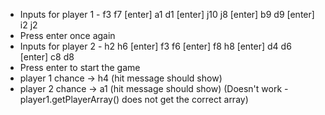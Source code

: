 * Inputs for player 1 - f3 f7 [enter] a1 d1 [enter] j10 j8 [enter] b9 d9 [enter] i2 j2
* Press enter once again
* Inputs for player 2 - h2 h6 [enter] f3 f6 [enter] f8 h8 [enter] d4 d6 [enter] c8 d8
* Press enter to start the game
* player 1 chance -> h4  (hit message should show)
* player 2 chance -> a1  (hit message should show) (Doesn't work - player1.getPlayerArray() does not get the correct array)
